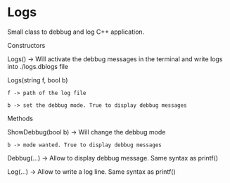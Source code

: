 # Logs
Small class to debbug and log C++ application.

Constructors

  Logs() -> Will activate the debbug messages in the terminal and write logs into ./logs.dblogs file
  
  Logs(string f, bool b)
  
    f -> path of the log file
    
    b -> set the debbug mode. True to display debbug messages
   
   
 Methods
 
  ShowDebbug(bool b) -> Will change the debbug mode
  
    b -> mode wanted. True to display debbug messages
    
  Debbug(...) -> Allow to display debbug message. Same syntax as printf()
  
  Log(...) -> Allow to write a log line. Same syntax as printf()
